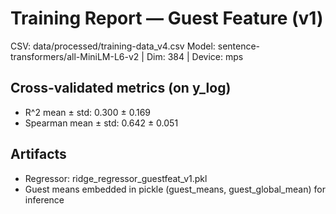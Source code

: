 # Training Report — Guest Feature (v1)

CSV: data/processed/training-data_v4.csv
Model: sentence-transformers/all-MiniLM-L6-v2 | Dim: 384 | Device: mps

## Cross-validated metrics (on y_log)

- R^2 mean ± std: 0.300 ± 0.169
- Spearman mean ± std: 0.642 ± 0.051

## Artifacts

- Regressor: ridge_regressor_guestfeat_v1.pkl
- Guest means embedded in pickle (guest_means, guest_global_mean) for inference